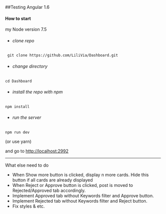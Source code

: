 ##Testing Angular 1.6 


#### How to start
 
 my Node version 7.5
 

 - ###### clone repo

``` git clone https://github.com/LiliVia/Dashboard.git```
 
 - ###### change directory

 ```cd Dashboard```
 
 - ###### install the repo with npm

 ```npm install```
 
 - ###### run the server

 ``` npm run dev ```

 (or use yarn)
 
 and go to  [http://localhost:2992](http://localhost:2992)

---
 What else need to do
 
 * When Show more button is clicked, display n more cards. Hide this button if all cards are already displayed
 * When Reject or Approve button is clicked, post is moved to Rejected/Approved tab accordingly.
 * Implement Approved tab without Keywords filter and Approve button.
 * Implement Rejected tab without Keywords filter and Reject button.  
 * Fix styles & etc.

